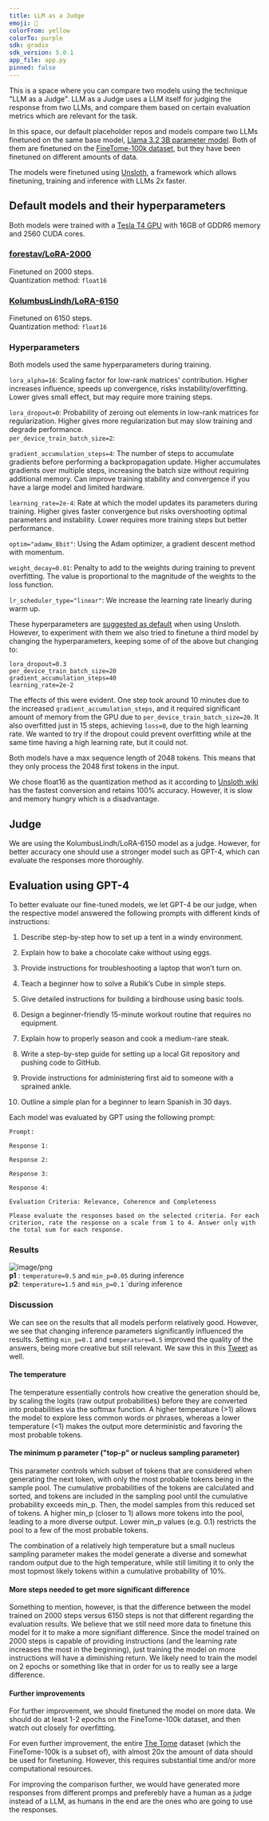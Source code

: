 ```yaml
---
title: LLM as a Judge
emoji: 🧐
colorFrom: yellow
colorTo: purple
sdk: gradio
sdk_version: 5.0.1
app_file: app.py
pinned: false
---
```


This is a space where you can compare two models using the technique "LLM as a Judge". LLM as a Judge uses a LLM itself for judging the response from two LLMs, and compare them based on certain evaluation metrics which are relevant for the task.

In this space, our default placeholder repos and models compare two LLMs finetuned on the same base model, [Llama 3.2 3B parameter model](unsloth/Llama-3.2-3B-Instruct). Both of them are finetuned on the [FineTome-100k dataset](https://huggingface.co/datasets/mlabonne/FineTome-100k), but they have been finetuned on different amounts of data.

The models were finetuned using [Unsloth](https://unsloth.ai/), a framework which allows finetuning, training and inference with LLMs 2x faster.

## Default models and their hyperparameters

Both models were trained with a [Tesla T4 GPU](https://www.nvidia.com/en-us/data-center/tesla-t4/) with 16GB of GDDR6 memory and 2560 CUDA cores.

### [forestav/LoRA-2000](https://huggingface.co/forestav/LoRA-2000)

Finetuned on 2000 steps.\
Quantization method: `float16`

### [KolumbusLindh/LoRA-6150](https://huggingface.co/KolumbusLindh/LoRA-6150)

Finetuned on 6150 steps.\
Quantization method: `float16`

### Hyperparameters

Both models used the same hyperparameters during training.

`lora_alpha=16`: Scaling factor for low-rank matrices' contribution. Higher increases influence, speeds up convergence, risks instability/overfitting. Lower gives small effect, but may require more training steps.

`lora_dropout=0`: Probability of zeroing out elements in low-rank matrices for regularization. Higher gives more regularization but may slow training and degrade performance.\
`per_device_train_batch_size=2`:

`gradient_accumulation_steps=4`: The number of steps to accumulate gradients before performing a backpropagation update. Higher accumulates gradients over multiple steps, increasing the batch size without requiring additional memory. Can improve training stability and convergence if you have a large model and limited hardware.

`learning_rate=2e-4`: Rate at which the model updates its parameters during training. Higher gives faster convergence but risks overshooting optimal parameters and instability. Lower requires more training steps but better performance.

`optim="adamw_8bit"`: Using the Adam optimizer, a gradient descent method with momentum.

`weight_decay=0.01`: Penalty to add to the weights during training to prevent overfitting. The value is proportional to the magnitude of the weights to the loss function.

`lr_scheduler_type="linear"`: We increase the learning rate linearly during warm up.

These hyperparameters are [suggested as default](https://docs.unsloth.ai/tutorials/how-to-finetune-llama-3-and-export-to-ollama) when using Unsloth. However, to experiment with them we also tried to finetune a third model by changing the hyperparameters, keeping some of of the above but changing to:

`lora_dropout=0.3`\
`per_device_train_batch_size=20`\
`gradient_accumulation_steps=40`\
`learning_rate=2e-2`

The effects of this were evident. One step took around 10 minutes due to the increased `gradient_accumulation_steps`, and it required significant amount of memory from the GPU due to `per_device_train_batch_size=20`. It also overfitted just in 15 steps, achieving `loss=0`, due to the high learning rate. We wanted to try if the dropout could prevent overfitting while at the same time having a high learning rate, but it could not.

Both models have a max sequence length of 2048 tokens. This means that they only process the 2048 first tokens in the input.

We chose float16 as the quantization method as it according to [Unsloth wiki](https://github.com/unslothai/unsloth/wiki) has the fastest conversion and retains 100% accuracy. However, it is slow and memory hungry which is a disadvantage.

## Judge

We are using the KolumbusLindh/LoRA-6150 model as a judge. However, for better accuracy one should use a stronger model such as GPT-4, which can evaluate the responses more thoroughly.

## Evaluation using GPT-4

To better evaluate our fine-tuned models, we let GPT-4 be our judge, when the respective model answered the following prompts with different kinds of instructions:

1. Describe step-by-step how to set up a tent in a windy environment.

2. Explain how to bake a chocolate cake without using eggs.

3. Provide instructions for troubleshooting a laptop that won’t turn on.

4. Teach a beginner how to solve a Rubik’s Cube in simple steps.

5. Give detailed instructions for building a birdhouse using basic tools.

6. Design a beginner-friendly 15-minute workout routine that requires no equipment.

7. Explain how to properly season and cook a medium-rare steak.

8. Write a step-by-step guide for setting up a local Git repository and pushing code to GitHub.

9. Provide instructions for administering first aid to someone with a sprained ankle.

10. Outline a simple plan for a beginner to learn Spanish in 30 days.

Each model was evaluated by GPT using the following prompt:

```
Prompt:

Response 1:

Response 2:

Response 3:

Response 4:

Evaluation Criteria: Relevance, Coherence and Completeness

Please evaluate the responses based on the selected criteria. For each criterion, rate the response on a scale from 1 to 4. Answer only with the total sum for each response.
```

### Results

![image/png](https://cdn-uploads.huggingface.co/production/uploads/6601e305a4d296af0703f56a/-dy-a44LT_U2FEqap3Zri.png)\
**p1** : `temperature=0.5` and `min_p=0.05` during inference\
**p2**: `temperature=1.5` and `min_p=0.1` `during inference

### Discussion

We can see on the results that all models perform relatively good. However, we see that changing inference parameters significantly influenced the results. Setting `min_p=0.1` and `temperature=0.5` improved the quality of the answers, being more creative but still relevant. We saw this in this [Tweet](https://x.com/menhguin/status/1826132708508213629) as well.

#### The temperature

The temperature essentially controls how creative the generation should be, by scaling the logits (raw output probabilities) before they are converted into probabilities via the softmax function. A higher temperature (>1) allows the model to explore less common words or phrases, whereas a lower temperature (<1) makes the output more deterministic and favoring the most probable tokens.

#### The minimum p parameter ("top-p" or nucleus sampling parameter)

This parameter controls which subset of tokens that are considered when generating the next token, with only the most probable tokens being in the sample pool. The cumulative probabilities of the tokens are calculated and sorted, and tokens are included in the sampling pool until the cumulative probability exceeds min_p. Then, the model samples from this reduced set of tokens. A higher min_p (closer to 1) allows more tokens into the pool, leading to a more diverse output. Lower min_p values (e.g. 0.1) restricts the pool to a few of the most probable tokens.

The combination of a relatively high temperature but a small nucleus sampling parameter makes the model generate a diverse and somewhat random output due to the high temperature, while still limiting it to only the most topmost likely tokens within a cumulative probability of 10%.

#### More steps needed to get more significant difference

Something to mention, however, is that the difference between the model trained on 2000 steps versus 6150 steps is not that different regarding the evaluation results. We believe that we still need more data to finetune this model for it to make a more signifiant difference. Since the model trained on 2000 steps is capable of providing instructions (and the learning rate increases the most in the beginning), just training the model on more instructions will have a diminishing return. We likely need to train the model on 2 epochs or something like that in order for us to really see a large difference.

#### Further improvements

For further improvement, we should finetuned the model on more data. We should do at least 1-2 epochs on the FineTome-100k dataset, and then watch out closely for overfitting.

For even further improvement, the entire [The Tome](https://huggingface.co/datasets/arcee-ai/The-Tome) dataset (which the FineTome-100k is a subset of), with almost 20x the amount of data should be used for finetuning. However, this requires substantial time and/or more computational resources.

For improving the comparison further, we would have generated more responses from different promps and preferebly have a human as a judge instead of a LLM, as humans in the end are the ones who are going to use the responses.
